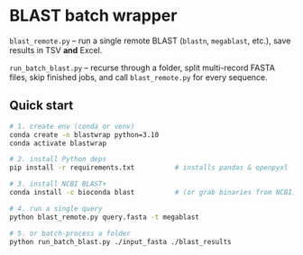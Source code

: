 # BLAST batch wrapper

`blast_remote.py` – run a single remote BLAST (`blastn`, `megablast`, etc.),
save results in TSV **and** Excel.

`run_batch_blast.py` – recurse through a folder, split multi-record FASTA
files, skip finished jobs, and call `blast_remote.py` for every sequence.

## Quick start

```bash
# 1. create env (conda or venv)
conda create -n blastwrap python=3.10
conda activate blastwrap

# 2. install Python deps
pip install -r requirements.txt          # installs pandas & openpyxl

# 3. install NCBI BLAST+
conda install -c bioconda blast          # (or grab binaries from NCBI)

# 4. run a single query
python blast_remote.py query.fasta -t megablast

# 5. or batch-process a folder
python run_batch_blast.py ./input_fasta ./blast_results
